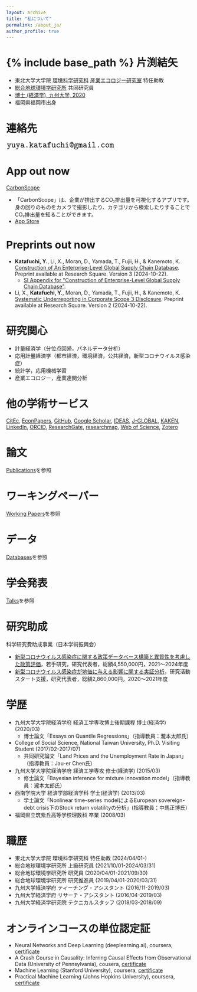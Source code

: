 ```yaml
---
layout: archive
title: "私について"
permalink: /about_ja/
author_profile: true
---
```


{% include base_path %}
片渕結矢
====
* 東北大学大学院 [環境科学研究科](https://www.kankyo.tohoku.ac.jp/) [産業エコロジー研究室](https://www.indecol.net/ja) 特任助教
* [総合地球環境学研究所](https://www.chikyu.ac.jp/) 共同研究員
* [博士 (経済学), 九州大学, 2020](http://hdl.handle.net/2324/4059977)
* 福岡県福岡市出身

連絡先
====
![Email](/images/email.png)

App out now
====
[CarbonScope](https://www.carbonscope.com/app/ja)
* 「CarbonScope」は、企業が排出するCO₂排出量を可視化するアプリです。身の回りのものをカメラで撮影したり、カテゴリから検索したりすることでCO₂排出量を知ることができます。
* [App Store](https://apps.apple.com/jp/app/carbonscope/id6467379740)


Preprints out now
====
* **Katafuchi, Y.**, Li, X., Moran, D., Yamada, T., Fujii, H., & Kanemoto, K. [Construction of An Enterprise-Level Global Supply Chain Database](https://www.researchsquare.com/article/rs-3651986/). Preprint available at Research Square. Version 3 (2024-10-22).
  * [SI Appendix for "Construction of Enterprise-Level Global Supply Chain Database"](https://assets-eu.researchsquare.com/files/rs-3651986/v3/5258634f30c27028c233c508.pdf).
* Li, X., **Katafuchi, Y.**, Moran, D., Yamada, T., Fujii, H., & Kanemoto, K. [Systematic Underreporting in Corporate Scope 3 Disclosure](https://www.researchsquare.com/article/rs-3670939/). Preprint available at Research Square. Version 2 (2024-10-22).

研究関心
====
* 計量経済学（分位点回帰，パネルデータ分析）
* 応用計量経済学（都市経済，環境経済，公共経済，新型コロナウイルス感染症）
* 統計学，応用機械学習
* 産業エコロジー，産業連関分析

他の学術サービス
====
[CitEc](http://citec.repec.org/p/k/pka1441.html), [EconPapers](https://econpapers.repec.org/RAS/pka1441.htm), [GitHub](https://github.com/yuya-katafuchi), [Google Scholar](https://scholar.google.com/citations?user=6HYe6KoAAAAJ), [IDEAS](https://ideas.repec.org/f/pka1441.html), [J-GLOBAL](https://jglobal.jst.go.jp/detail?JGLOBAL_ID=202001008723914687), [KAKEN](https://nrid.nii.ac.jp/ja/nrid/1000040883450/), [LinkedIn](https://www.linkedin.com/in/https://www.linkedin.com/in/yuya-katafuchi-886146160/), [ORCID](https://orcid.org/0000-0003-1216-7791), [ResearchGate](https://www.researchgate.net/profile/Yuya-Katafuchi), [researchmap](https://researchmap.jp/yuya_katafuchi), [Web of Science](https://www.webofscience.com/wos/author/record/2128800), [Zotero](https://www.zotero.org/yuya.katafuchi)


論文
======
[Publications](/publications/)を参照

ワーキングペーパー
======
[Working Papers](/wps/)を参照

データ
======
[Databases](/dbs/)を参照

学会発表
======
[Talks](/talks/)を参照

研究助成
======
科学研究費助成事業（日本学術振興会）
* [新型コロナウイルス感染症に関する政策データベース構築と異質性を考慮した政策評価](https://kaken.nii.ac.jp/ja/grant/KAKENHI-PROJECT-21K13320/)，若手研究，研究代表者，総額4,550,000円，2021～2024年度
* [新型コロナウイルス感染症が地価に与える影響に関する実証分析](https://kaken.nii.ac.jp/grant/KAKENHI-PROJECT-20K22142/)，研究活動スタート支援，研究代表者，総額2,860,000円，2020～2021年度

学歴
====
* 九州大学大学院経済学府 経済工学専攻博士後期課程 博士(経済学) (2020/03)
  * 博士論文「Essays on Quantile Regressions」（指導教員：瀧本太郎氏）
* College of Social Science, National Taiwan University, Ph.D. Visiting Student (2017/02-2017/07)
  * 共同研究論文「Land Prices and the Unemployment Rate in Japan」（指導教員：Jau-er Chen氏）
* 九州大学大学院経済学府 経済工学専攻 修士(経済学) (2015/03)
  * 修士論文「Bayesian inference for mixture innovation model」（指導教員：瀧本太郎氏）
* 西南学院大学 経済学部経済学科 学士(経済学) (2013/03)
  * 学士論文「Nonlinear time-series modelによるEuropean sovereign-debt crisis下のStock return volatilityの分析」(指導教員：中馬正博氏）
* 福岡県立筑紫丘高等学校理数科 卒業 (2008/03)

職歴
====
* 東北大学大学院 環境科学研究科 特任助教 (2024/04/01-)
* 総合地球環境学研究所 上級研究員 (2021/10/01-2024/03/31)
* 総合地球環境学研究所 研究員 (2020/04/01-2021/09/30)
* 総合地球環境学研究所 研究推進員 (2019/04/01-2020/03/31)
* 九州大学経済学府 ティーチング・アシスタント (2016/11-2019/03)
* 九州大学経済学府 リサーチ・アシスタント (2016/04-2019/03)
* 九州大学経済学研究院 テクニカルスタッフ (2018/03-2018/09)

オンラインコースの単位認定証
======
* Neural Networks and Deep Learning (deeplearning.ai), coursera, [certificate](https://www.coursera.org/account/accomplishments/verify/G9SA29T45ER6)
* A Crash Course in Causality: Inferring Causal Effects from Observational Data (University of Pennsylvania), cousera, [certificate](https://www.coursera.org/account/accomplishments/verify/RM32K7D7FBAZ)
* Machine Learning (Stanford University), coursera, [certificate](https://www.coursera.org/account/accomplishments/verify/ZTHP7LQSM5CU)
* Practical Machine Learning (Johns Hopkins University), coursera, [certificate](https://www.coursera.org/account/accomplishments/verify/UWRLHA2TX5BX)

<!-- Teaching
======
  <ul>{% for post in site.teaching %}
    {% include archive-single-cv.html %}
  {% endfor %}</ul> -->

<!-- Service and leadership
======
* Currently signed in to 43 different slack teams -->
